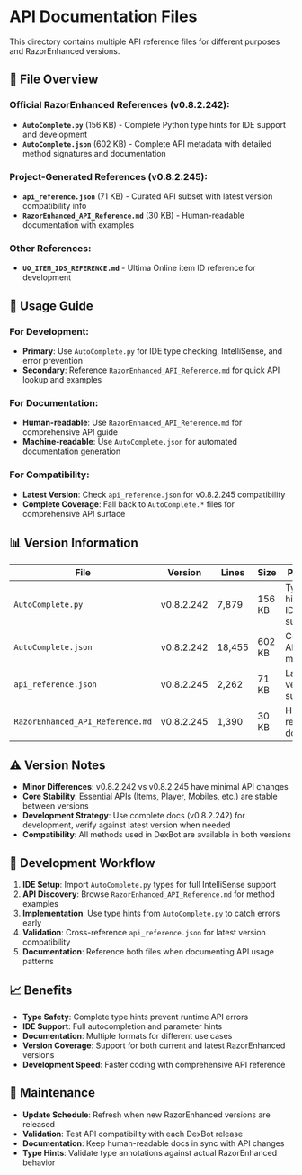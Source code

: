 # API Documentation Files

This directory contains multiple API reference files for different purposes and RazorEnhanced versions.

## 📁 **File Overview**

### **Official RazorEnhanced References (v0.8.2.242):**
- **`AutoComplete.py`** (156 KB) - Complete Python type hints for IDE support and development
- **`AutoComplete.json`** (602 KB) - Complete API metadata with detailed method signatures and documentation

### **Project-Generated References (v0.8.2.245):**
- **`api_reference.json`** (71 KB) - Curated API subset with latest version compatibility info
- **`RazorEnhanced_API_Reference.md`** (30 KB) - Human-readable documentation with examples

### **Other References:**
- **`UO_ITEM_IDS_REFERENCE.md`** - Ultima Online item ID reference for development

## 🎯 **Usage Guide**

### **For Development:**
- **Primary**: Use `AutoComplete.py` for IDE type checking, IntelliSense, and error prevention
- **Secondary**: Reference `RazorEnhanced_API_Reference.md` for quick API lookup and examples

### **For Documentation:**
- **Human-readable**: Use `RazorEnhanced_API_Reference.md` for comprehensive API guide
- **Machine-readable**: Use `AutoComplete.json` for automated documentation generation

### **For Compatibility:**
- **Latest Version**: Check `api_reference.json` for v0.8.2.245 compatibility
- **Complete Coverage**: Fall back to `AutoComplete.*` files for comprehensive API surface

## 📊 **Version Information**

| File | Version | Lines | Size | Purpose |
|------|---------|-------|------|---------|
| `AutoComplete.py` | v0.8.2.242 | 7,879 | 156 KB | Type hints & IDE support |
| `AutoComplete.json` | v0.8.2.242 | 18,455 | 602 KB | Complete API metadata |
| `api_reference.json` | v0.8.2.245 | 2,262 | 71 KB | Latest version subset |
| `RazorEnhanced_API_Reference.md` | v0.8.2.245 | 1,390 | 30 KB | Human-readable docs |

## ⚠️ **Version Notes**

- **Minor Differences**: v0.8.2.242 vs v0.8.2.245 have minimal API changes
- **Core Stability**: Essential APIs (Items, Player, Mobiles, etc.) are stable between versions
- **Development Strategy**: Use complete docs (v0.8.2.242) for development, verify against latest version when needed
- **Compatibility**: All methods used in DexBot are available in both versions

## 🚀 **Development Workflow**

1. **IDE Setup**: Import `AutoComplete.py` types for full IntelliSense support
2. **API Discovery**: Browse `RazorEnhanced_API_Reference.md` for method examples
3. **Implementation**: Use type hints from `AutoComplete.py` to catch errors early
4. **Validation**: Cross-reference `api_reference.json` for latest version compatibility
5. **Documentation**: Reference both files when documenting API usage patterns

## 📈 **Benefits**

- **Type Safety**: Complete type hints prevent runtime API errors
- **IDE Support**: Full autocompletion and parameter hints
- **Documentation**: Multiple formats for different use cases
- **Version Coverage**: Support for both current and latest RazorEnhanced versions
- **Development Speed**: Faster coding with comprehensive API reference

## 🔄 **Maintenance**

- **Update Schedule**: Refresh when new RazorEnhanced versions are released
- **Validation**: Test API compatibility with each DexBot release
- **Documentation**: Keep human-readable docs in sync with API changes
- **Type Hints**: Validate type annotations against actual RazorEnhanced behavior

